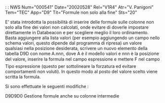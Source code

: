  :  : NWS Num="000541" Date="20020528" Rel="V1R4" Atr="V. Panigoni" Tem="TEC" App="D9" Tit="Formule non solo alla fine" Sts="20"

E' stata introdotta la possibilità di inserire delle formule sulle colonne non solo alla fine dei valori non calcolati, onde evitare di doverle impostare direttamente in Databeacon e per scegliere
meglio il loro ordinamento.
Basta aggiungere alla lista valori (per esempio aggiungendo un campo nello schema valori, questo dipende dal programma di ripresa) un valore qualsiasi nella posizione desiderata, scrivere un nuovo
elemento della tabella D9D con nome A.nnn, dove A è il modello valori e nnn è la posizione del valore, inserire la formula nel campo espressione e mettere F nel campo Tipo espressione (questo
per sottolineare la forzatura ed evitare comportamenti non voluti).
In questo modo al posto del valore scelto viene scritta la formula.

Si sono effettuate le seguenti modifiche : 

D9D9D0
Gestione formule anche su colonne intermedie


